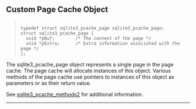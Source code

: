 ## Custom Page Cache Object




> ```
> 
> typedef struct sqlite3_pcache_page sqlite3_pcache_page;
> struct sqlite3_pcache_page {
>   void *pBuf;        /* The content of the page */
>   void *pExtra;      /* Extra information associated with the page */
> };
> 
> ```



The sqlite3\_pcache\_page object represents a single page in the
page cache. The page cache will allocate instances of this
object. Various methods of the page cache use pointers to instances
of this object as parameters or as their return value.


See [sqlite3\_pcache\_methods2](#sqlite3_pcache_methods2) for additional information.




---


